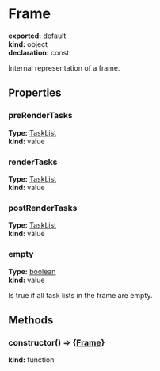# Frame      
  
**exported:** default      
**kind:** object      
**declaration:** const      
  
Internal representation of a frame.      
## Properties      
  
### preRenderTasks        
  
**Type:** [TaskList](./Module:-rendering::TaskList#tasklist)        
**kind:** value        
  
  
  
  
### renderTasks        
  
**Type:** [TaskList](./Module:-rendering::TaskList#tasklist)        
**kind:** value        
  
  
  
  
### postRenderTasks        
  
**Type:** [TaskList](./Module:-rendering::TaskList#tasklist)        
**kind:** value        
  
  
  
  
### empty        
  
**Type:** [boolean](https://developer.mozilla.org/en-US/docs/Web/JavaScript/Reference/Global_Objects/Boolean)        
**kind:** value        
  
Is true if all task lists in the frame are empty.        
  
  
## Methods      
  
### constructor() => {[Frame](./Module:-rendering::Frame#frame)}        
  
**kind:** function        
  
  
  
  
  

